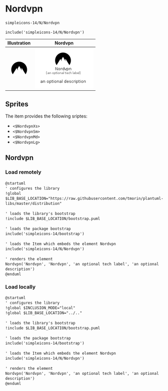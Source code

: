 # Nordvpn


```text
simpleicons-14/N/Nordvpn
```

```text
include('simpleicons-14/N/Nordvpn')
```



| Illustration | Nordvpn |
| :---: | :---: |
| ![illustration for Illustration](../../simpleicons-14/N/Nordvpn.png) | ![illustration for Nordvpn](../../simpleicons-14/N/Nordvpn.Local.png) |



## Sprites
The item provides the following sriptes:

- `<$NordvpnXs>`
- `<$NordvpnSm>`
- `<$NordvpnMd>`
- `<$NordvpnLg>`





## Nordvpn

### Load remotely
```plantuml
@startuml
' configures the library
!global $LIB_BASE_LOCATION="https://raw.githubusercontent.com/tmorin/plantuml-libs/master/distribution"

' loads the library's bootstrap
!include $LIB_BASE_LOCATION/bootstrap.puml

' loads the package bootstrap
include('simpleicons-14/bootstrap')

' loads the Item which embeds the element Nordvpn
include('simpleicons-14/N/Nordvpn')

' renders the element
Nordvpn('Nordvpn', 'Nordvpn', 'an optional tech label', 'an optional description')
@enduml
```

### Load locally
```plantuml
@startuml
' configures the library
!global $INCLUSION_MODE="local"
!global $LIB_BASE_LOCATION="../.."

' loads the library's bootstrap
!include $LIB_BASE_LOCATION/bootstrap.puml

' loads the package bootstrap
include('simpleicons-14/bootstrap')

' loads the Item which embeds the element Nordvpn
include('simpleicons-14/N/Nordvpn')

' renders the element
Nordvpn('Nordvpn', 'Nordvpn', 'an optional tech label', 'an optional description')
@enduml
```

